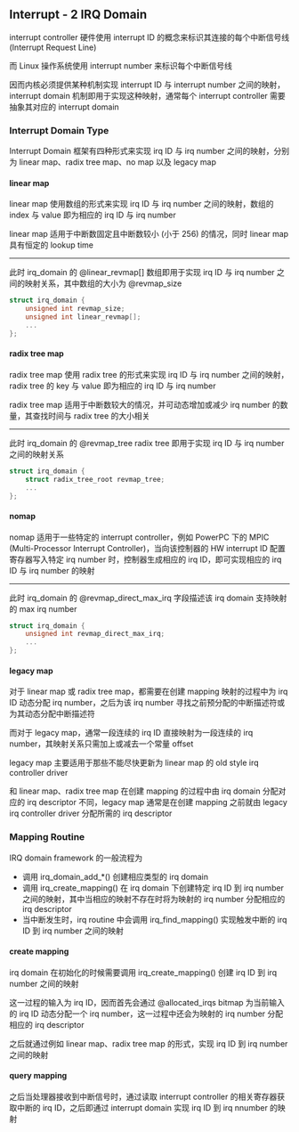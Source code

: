 ## Interrupt - 2 IRQ Domain


interrupt controller 硬件使用 interrupt ID 的概念来标识其连接的每个中断信号线 (Interrupt Request Line)

而 Linux 操作系统使用 interrupt number 来标识每个中断信号线

因而内核必须提供某种机制实现 interrupt ID 与 interrupt number 之间的映射，interrupt domain 机制即用于实现这种映射，通常每个 interrupt controller 需要抽象其对应的 interrupt domain


### Interrupt Domain Type

Interrupt Domain 框架有四种形式来实现 irq ID 与 irq number 之间的映射，分别为 linear map、radix tree map、no map 以及 legacy map

#### linear map

linear map 使用数组的形式来实现 irq ID 与 irq number 之间的映射，数组的 index 与 value 即为相应的 irq ID 与 irq number

linear map 适用于中断数固定且中断数较小 (小于 256) 的情况，同时 linear map 具有恒定的 lookup time

---

此时 irq_domain 的 @linear_revmap[] 数组即用于实现 irq ID 与 irq number 之间的映射关系，其中数组的大小为 @revmap_size

```c
struct irq_domain {
	unsigned int revmap_size;
	unsigned int linear_revmap[];
	...
};
```


#### radix tree map

radix tree map 使用 radix tree 的形式来实现 irq ID 与 irq number 之间的映射，radix tree 的 key 与 value 即为相应的 irq ID 与 irq number

radix tree map 适用于中断数较大的情况，并可动态增加或减少 irq number 的数量，其查找时间与 radix tree 的大小相关

---

此时 irq_domain 的 @revmap_tree radix tree 即用于实现 irq ID 与 irq number 之间的映射关系

```c
struct irq_domain {
	struct radix_tree_root revmap_tree;
	...
};
```


#### nomap

nomap 适用于一些特定的 interrupt controller，例如 PowerPC 下的 MPIC (Multi-Processor Interrupt Controller)，当向该控制器的 HW interrupt ID 配置寄存器写入特定 irq number 时，控制器生成相应的 irq ID，即可实现相应的 irq ID 与 irq number 的映射

---

此时 irq_domain 的 @revmap_direct_max_irq 字段描述该 irq domain 支持映射的 max irq number

```c
struct irq_domain {
	unsigned int revmap_direct_max_irq;
	...
};
```


#### legacy map

对于 linear map 或 radix tree map，都需要在创建 mapping 映射的过程中为 irq ID 动态分配 irq number，之后为该 irq number 寻找之前预分配的中断描述符或为其动态分配中断描述符

而对于 legacy map，通常一段连续的 irq ID 直接映射为一段连续的 irq number，其映射关系只需加上或减去一个常量 offset

legacy map 主要适用于那些不能尽快更新为 linear map 的 old style irq controller driver


和 linear map、radix tree map 在创建 mapping 的过程中由 irq domain 分配对应的 irq descriptor 不同，legacy map 通常是在创建 mapping 之前就由 legacy irq controller driver 分配所需的 irq descriptor


### Mapping Routine

IRQ domain framework 的一般流程为

- 调用 irq_domain_add_*() 创建相应类型的 irq domain
- 调用 irq_create_mapping() 在 irq domain 下创建特定 irq ID 到 irq number 之间的映射，其中当相应的映射不存在时将为映射的 irq number 分配相应的 irq descriptor
- 当中断发生时，irq routine 中会调用 irq_find_mapping() 实现触发中断的 irq ID 到 irq number 之间的映射


#### create mapping

irq domain 在初始化的时候需要调用 irq_create_mapping() 创建 irq ID 到 irq number 之间的映射

这一过程的输入为 irq ID，因而首先会通过 @allocated_irqs bitmap 为当前输入的 irq ID 动态分配一个 irq number，这一过程中还会为映射的 irq number 分配相应的 irq descriptor

之后就通过例如 linear map、radix tree map 的形式，实现 irq ID 到 irq number 之间的映射


#### query mapping

之后当处理器接收到中断信号时，通过读取 interrupt controller 的相关寄存器获取中断的 irq ID，之后即通过 interrupt domain 实现 irq ID 到 irq nnumber 的映射
